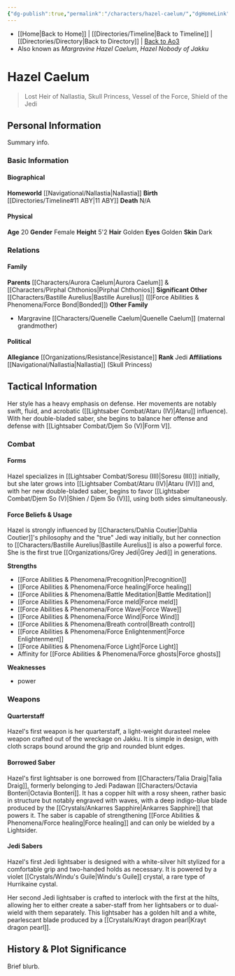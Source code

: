 ```yaml
---
{"dg-publish":true,"permalink":"/characters/hazel-caelum/","dgHomeLink":false}
---
```


- [[Home\|Back to Home]] | [[Directories/Timeline\|Back to Timeline]] | [[Directories/Directory\|Back to Directory]] | [Back to Ao3](https://archiveofourown.org/works/19334440/chapters/45992584)
- Also known as *Margravine Hazel Caelum*, *Hazel Nobody of Jakku*

# Hazel Caelum
>Lost Heir of Nallastia, Skull Princess, Vessel of the Force, Shield of the Jedi

## Personal Information
Summary info.

### Basic Information

#### Biographical
**Homeworld** [[Navigational/Nallastia\|Nallastia]]
**Birth** [[Directories/Timeline#11 ABY\|11 ABY]]
**Death** N/A

#### Physical
**Age** 20
**Gender** Female
**Height** 5'2
**Hair** Golden
**Eyes** Golden
**Skin** Dark

### Relations

#### Family
**Parents** [[Characters/Aurora Caelum\|Aurora Caelum]] & [[Characters/Pirphal Chthonios\|Pirphal Chthonios]]
**Significant Other** [[Characters/Bastille Aurelius\|Bastille Aurelius]] ([[Force Abilities & Phenomena/Force Bond\|Bonded]])
**Other Family**
- Margravine [[Characters/Quenelle Caelum\|Quenelle Caelum]] (maternal grandmother)

#### Political
**Allegiance** [[Organizations/Resistance\|Resistance]]
**Rank** Jedi
**Affiliations** [[Navigational/Nallastia\|Nallastia]] (Skull Princess)

## Tactical Information
Her style has a heavy emphasis on defense. Her movements are notably swift, fluid, and acrobatic ([[Lightsaber Combat/Ataru (IV)\|Ataru]] influence). With her double-bladed saber, she begins to balance her offense and defense with [[Lightsaber Combat/Djem So (V)\|Form V]]. 

### Combat

#### Forms
Hazel specializes in [[Lightsaber Combat/Soresu (III)\|Soresu (III)]] initially, but she later grows into [[Lightsaber Combat/Ataru (IV)\|Ataru (IV)]] and, with her new double-bladed saber, begins to favor [[Lightsaber Combat/Djem So (V)\|Shien / Djem So (V)]], using both sides simultaneously. 

#### Force Beliefs & Usage
Hazel is strongly influenced by [[Characters/Dahlia Coutier\|Dahlia Coutier]]'s philosophy and the "true" Jedi way initially, but her connection to [[Characters/Bastille Aurelius\|Bastille Aurelius]] is also a powerful force. She is the first true [[Organizations/Grey Jedi\|Grey Jedi]] in generations. 

**Strengths**
- [[Force Abilities & Phenomena/Precognition\|Precognition]]
- [[Force Abilities & Phenomena/Force healing\|Force healing]]
- [[Force Abilities & Phenomena/Battle Meditation\|Battle Meditation]]
- [[Force Abilities & Phenomena/Force meld\|Force meld]]
- [[Force Abilities & Phenomena/Force Wave\|Force Wave]]
- [[Force Abilities & Phenomena/Force Wind\|Force Wind]]
- [[Force Abilities & Phenomena/Breath control\|Breath control]]
- [[Force Abilities & Phenomena/Force Enlightenment\|Force Enlightenment]]
- [[Force Abilities & Phenomena/Force Light\|Force Light]] 
- Affinity for [[Force Abilities & Phenomena/Force ghosts\|Force ghosts]] 

**Weaknesses**
- power

### Weapons

#### Quarterstaff
Hazel's first weapon is her quarterstaff, a light-weight durasteel melee weapon crafted out of the wreckage on Jakku. It is simple in design, with cloth scraps bound around the grip and rounded blunt edges.

#### Borrowed Saber
Hazel's first lightsaber is one borrowed from [[Characters/Talia Draig\|Talia Draig]], formerly belonging to Jedi Padawan [[Characters/Octavia Bonteri\|Octavia Bonteri]]. It has a copper hilt with a rosy sheen, rather basic in structure but notably engraved with waves, with a deep indigo-blue blade produced by the [[Crystals/Ankarres Sapphire\|Ankarres Sapphire]] that powers it. The saber is capable of strengthening [[Force Abilities & Phenomena/Force healing\|Force healing]] and can only be wielded by a Lightsider.

#### Jedi Sabers
Hazel's first Jedi lightsaber is designed with a white-silver hilt stylized for a comfortable grip and two-handed holds as necessary. It is powered by a violet [[Crystals/Windu's Guile\|Windu's Guile]] crystal, a rare type of Hurrikaine cystal. 

Her second Jedi lightsaber is crafted to interlock with the first at the hilts, allowing her to either create a saber-staff from her lightsabers or to dual-wield with them separately. This lightsaber has a golden hilt and a white, pearlescant blade produced by a [[Crystals/Krayt dragon pearl\|Krayt dragon pearl]]. 

## History & Plot Significance
Brief blurb.
